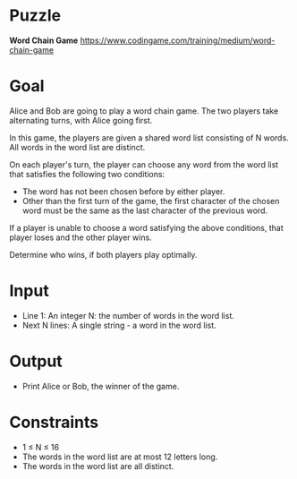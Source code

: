 # Puzzle
**Word Chain Game** https://www.codingame.com/training/medium/word-chain-game

# Goal
Alice and Bob are going to play a word chain game. The two players take alternating turns, with Alice going first.

In this game, the players are given a shared word list consisting of N words. All words in the word list are distinct.

On each player's turn, the player can choose any word from the word list that satisfies the following two conditions:
- The word has not been chosen before by either player.
- Other than the first turn of the game, the first character of the chosen word must be the same as the last character of the previous word.

If a player is unable to choose a word satisfying the above conditions, that player loses and the other player wins.

Determine who wins, if both players play optimally.

# Input
* Line 1: An integer N: the number of words in the word list.
* Next N lines: A single string - a word in the word list.

# Output
* Print Alice or Bob, the winner of the game.

# Constraints
* 1 ≤ N ≤ 16
* The words in the word list are at most 12 letters long.
* The words in the word list are all distinct.
